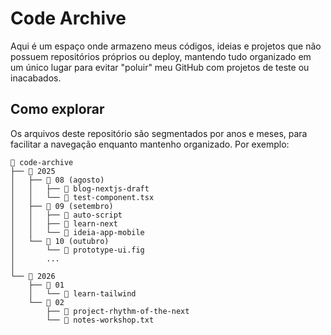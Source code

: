 # Code Archive

Aqui é um espaço onde armazeno meus códigos, ideias e projetos que não possuem repositórios próprios ou deploy, mantendo tudo organizado em um único lugar para evitar "poluir" meu GitHub com projetos de teste ou inacabados.

## Como explorar

Os arquivos deste repositório são segmentados por anos e meses, para facilitar a navegação enquanto mantenho organizado. Por exemplo:

    📁 code-archive
    ├── 📁 2025
    │   ├── 📁 08 (agosto)
    │   │   ├── 📁 blog-nextjs-draft
    │   │   └── 📄 test-component.tsx
    │   ├── 📁 09 (setembro)
    │   │   ├── 📁 auto-script
    │   │   ├── 📁 learn-next
    │   │   └── 📁 ideia-app-mobile
    │   └── 📁 10 (outubro)
    │       └── 📄 prototype-ui.fig
    │       ...
    │
    └── 📁 2026
        ├── 📁 01
        │   └── 📁 learn-tailwind
        └── 📁 02
            ├── 📁 project-rhythm-of-the-next
            └── 📄 notes-workshop.txt
